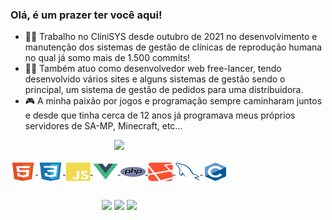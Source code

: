 
### Olá, é um prazer ter você aqui!

- 👨‍🎓 Trabalho no CliniSYS desde outubro de 2021 no desenvolvimento e manutenção dos sistemas de gestão de clínicas de reprodução humana no qual já somo mais de 1.500 commits!
- 🧑‍💻 Também atuo como desenvolvedor web free-lancer, tendo desenvolvido vários sites e alguns sistemas de gestão sendo o principal, um sistema de gestão de pedidos para uma distribuidora.
- 🎮 A minha paixão por jogos e programação sempre caminharam juntos e desde que tinha cerca de 12 anos já programava meus próprios servidores de SA-MP, Minecraft, etc...
<div style="display: flex; flex-direction: row;">
<div align="center">
  <a href="https://github.com/JoaoAlexandreDev">
  <img height="180em" src="https://github-readme-stats.vercel.app/api?username=joaoalexandredev&show_icons=true&theme=blue&include_all_commits=true&count_private=true"/>


<div style="display: inline_block"><br>
  <img align="center" alt="Joao-HTML" height="30" width="40" src="https://raw.githubusercontent.com/devicons/devicon/master/icons/html5/html5-original.svg">
  <img align="center" alt="Joao-CSS" height="30" width="40" src="https://raw.githubusercontent.com/devicons/devicon/master/icons/css3/css3-original.svg">
  <img align="center" alt="Joao-Js" height="30" width="40" src="https://raw.githubusercontent.com/devicons/devicon/master/icons/javascript/javascript-plain.svg">
  <img align="center" alt="Joao-Vue" height="30" width="40" src="https://raw.githubusercontent.com/devicons/devicon/master/icons/vuejs/vuejs-original.svg">
  <img align="center" alt="Joao-PHP" height="30" width="40" src="https://raw.githubusercontent.com/devicons/devicon/master/icons/php/php-original.svg">
  <img align="center" alt="Joao-Laravel" height="30" width="40" src="https://raw.githubusercontent.com/devicons/devicon/master/icons/laravel/laravel-plain.svg">
  <img align="center" alt="Joao-MySQL" height="30" width="40" src="https://raw.githubusercontent.com/devicons/devicon/master/icons/mysql/mysql-original.svg">
  <img align="center" alt="Joao-C" height="30" width="40" src="https://raw.githubusercontent.com/devicons/devicon/master/icons/c/c-original.svg">
</div>

##

<div>
  <a href="https://instagram.com/joao_alex13" target="_blank"><img src="https://img.shields.io/badge/-Instagram-%23E4405F?style=for-the-badge&logo=instagram&logoColor=white" target="_blank"></a>
  <a href = "mailto:joaoferrao77@gmail.com"><img src="https://img.shields.io/badge/-Gmail-%23333?style=for-the-badge&logo=gmail&logoColor=white" target="_blank"></a>
  <a href="https://www.linkedin.com/in/joaoalexandrelucenaferrao" target="_blank"><img src="https://img.shields.io/badge/-LinkedIn-%230077B5?style=for-the-badge&logo=linkedin&logoColor=white" target="_blank"></a>
 
</div>
</div>
